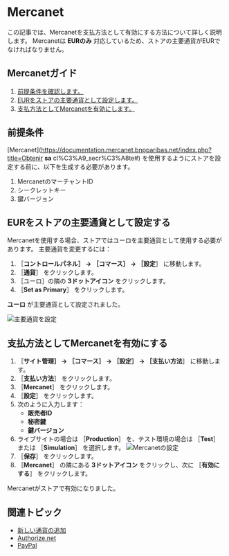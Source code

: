 # Mercanet

この記事では、Mercanetを支払方法として有効にする方法について詳しく説明します。 Mercanetは **EURのみ** 対応しているため、ストアの主要通貨がEURでなければなりません。

## Mercanetガイド

1. [前提条件を確認します。](#prerequisites)
1. [EURをストアの主要通貨として設定します。](#set-eur-as-the-primary-store-currency)
1. [支払方法としてMercanetを有効にします。](#activate-mercanet-as-a-payment-method)

## 前提条件

[Mercanet](https://documentation.mercanet.bnpparibas.net/index.php?title=Obtenir **sa** cl%C3%A9_secr%C3%A8te#) を使用するようにストアを設定する前に、以下を生成する必要があります。

1. MercanetのマーチャントID
1. シークレットキー
1. 鍵バージョン

## EURをストアの主要通貨として設定する

Mercanetを使用する場合、ストアではユーロを主要通貨として使用する必要があります。 主要通貨を変更するには：

1. ［**コントロールパネル］ → ［コマース］ → ［設定**］ に移動します。
1. ［**通貨**］ をクリックします。
1. ［ユーロ］の隣の **3ドットアイコン** をクリックします。
1. ［**Set as Primary**］ をクリックします。

**ユーロ** が主要通貨として設定されました。

![主要通貨を設定](./mercanet/images/01.png)

## 支払方法としてMercanetを有効にする

1. ［**サイト管理］ → ［コマース］ → ［設定］ → ［支払い方法**］ に移動します。
1. ［**支払い方法**］ をクリックします。
1. ［**Mercanet**］ をクリックします。
1. ［**設定**］ をクリックします。
1. 次のように入力します：
    * **販売者ID**
    * **秘密鍵**
    * **鍵バージョン**
1. ライブサイトの場合は ［**Production**］ を、テスト環境の場合は ［**Test**］ または ［**Simulation**］ を選択します。 ![Mercanetの設定](./mercanet/images/02.png)
1. ［**保存**］ をクリックします。
1. ［**Mercanet**］ の隣にある **3ドットアイコン** をクリックし、次に ［**有効にする**］ をクリックします。

Mercanetがストアで有効になりました。

## 関連トピック

* [新しい通貨の追加](../currencies/adding-a-new-currency.md)
* [Authorize.net](./authorize-net.md)
* [PayPal](./paypal.md)
